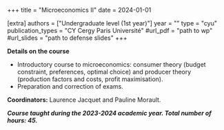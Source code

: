 +++
title = "Microeconomics II"
date = 2024-01-01

[extra]
authors = ["Undergraduate level (1st year)"]
year = ""
type = "cyu"
publication_types = "CY Cergy Paris Université"
#url_pdf = "path to wp"
#url_slides = "path to defense slides"
+++

**Details on the course**   
- Introductory course to microeconomics: consumer theory (budget constraint, preferences, optimal choice) and producer theory (production factors and costs, profit maximisation). 
- Preparation and correction of exams.

**Coordinators:** Laurence Jacquet and Pauline Morault.  


***Course taught during the 2023-2024 academic year. Total number of hours: 45.***